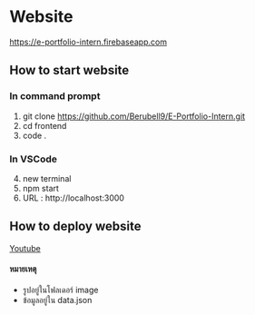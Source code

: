 # **Website**
https://e-portfolio-intern.firebaseapp.com

## **How to start website**
### **In command prompt**
1. git clone https://github.com/Berubell9/E-Portfolio-Intern.git
2. cd frontend
3. code .
### **In VSCode**
4. new terminal
5. npm start
6. URL : http://localhost:3000

## **How to deploy website**
[Youtube](https://www.youtube.com/watch?v=B7cUCfM4Wg4)

#### หมายเหตุ
* รูปอยู่ในโฟลเดอร์ image
* ข้อมูลอยู่ใน data.json 
